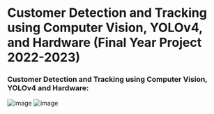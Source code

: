 # Customer Detection and Tracking using Computer Vision, YOLOv4, and Hardware (Final Year Project 2022-2023)

### Customer Detection and Tracking using Computer Vision, YOLOv4 and Hardware:
![image](https://user-images.githubusercontent.com/79583429/212265300-f44c0e82-4cd8-443e-9b83-93b6e66da850.png) ![image](https://user-images.githubusercontent.com/79583429/212265148-a66a2dd9-31cf-48e8-8cea-bab5c40cac13.png)



